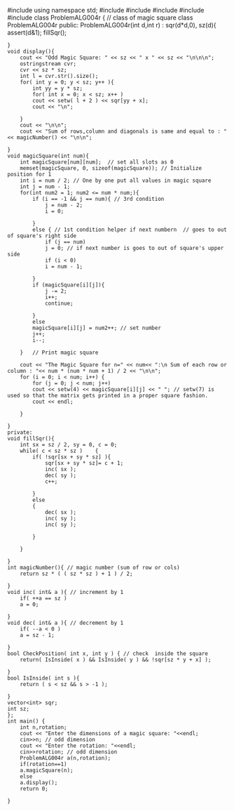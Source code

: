 #include <iostream>
using namespace std;
#include <cstring>
#include <cassert>
#include <vector>
#include <iomanip>
#include <sstream>
class ProblemALG004r { // class of magic square class ProblemALG004r
    public:
    ProblemALG004r(int d,int r) :
    sqr(d*d,0), sz(d){
        assert(d&1);
        fillSqr();
        
    }
    void display(){
        cout << "Odd Magic Square: " << sz << " x " << sz << "\n\n\n";
        ostringstream cvr;
        cvr << sz * sz;
        int l = cvr.str().size();
        for( int y = 0; y < sz; y++ ){
            int yy = y * sz;
            for( int x = 0; x < sz; x++ )
            cout << setw( l + 2 ) << sqr[yy + x];
            cout << "\n";
            
        }
        cout << "\n\n";
        cout << "Sum of rows,column and diagonals is same and equal to : " << magicNumber() << "\n\n";
        
    }
    void magicSquare(int num){
        int magicSquare[num][num];  // set all slots as 0
        memset(magicSquare, 0, sizeof(magicSquare)); // Initialize position for 1
        int i = num / 2; // One by one put all values in magic square
        int j = num - 1;
        for(int num2 = 1; num2 <= num * num;){
            if (i == -1 && j == num){ // 3rd condition
                j = num - 2;
                i = 0;
                
            }
            else { // 1st condition helper if next numbern  // goes to out of square's right side
                if (j == num)
                j = 0; // if next number is goes to out of square's upper side
                if (i < 0)
                i = num - 1;
                
            }
            if (magicSquare[i][j]){
                j -= 2;
                i++;
                continue;
                
            }
            else
            magicSquare[i][j] = num2++; // set number
            j++;
            i--;
            
        }  	// Print magic square
        
        cout << "The Magic Square for n=" << num<< ":\n Sum of each row or column : "<< num * (num * num + 1) / 2 << "\n\n";
        for (i = 0; i < num; i++) {
            for (j = 0; j < num; j++) 
            cout << setw(4) << magicSquare[i][j] << " "; // setw(7) is used so that the matrix gets printed in a proper square fashion.
            cout << endl;
            
        }
        
    }
    private:
    void fillSqr(){
        int sx = sz / 2, sy = 0, c = 0;
        while( c < sz * sz ) 	{
            if( !sqr[sx + sy * sz] ){
                sqr[sx + sy * sz]= c + 1;
                inc( sx );
                dec( sy );
                c++;
                
            }
            else
            {
                dec( sx );
                inc( sy );
                inc( sy );
                
            }
            
        }
        
    }
    int magicNumber(){ // magic number (sum of row or cols)
        return sz * ( ( sz * sz ) + 1 ) / 2;
        
    }
    void inc( int& a ){ // increment by 1
        if( ++a == sz )
        a = 0;
        
    }
    void dec( int& a ){ // decrement by 1
        if( --a < 0 )
        a = sz - 1;
        
    }
    bool CheckPosition( int x, int y ) { // check  inside the square
        return( IsInside( x ) && IsInside( y ) && !sqr[sz * y + x] );
        
    }
    bool IsInside( int s ){
        return ( s < sz && s > -1 );
        
    }
    vector<int> sqr;
    int sz;
    };
    int main() {
        int n,rotation;
        cout << "Enter the dimensions of a magic square: "<<endl;
        cin>>n; // odd dimension
        cout << "Enter the rotation: "<<endl;
        cin>>rotation; // odd dimension
        ProblemALG004r a(n,rotation);
        if(rotation==1)
        a.magicSquare(n);
        else
        a.display();
        return 0;
        
    }
